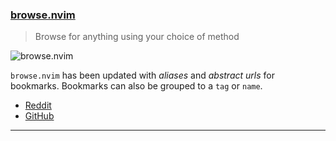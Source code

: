 <h3 id="update-browse.nvim">
  <a href="#update-browse.nvim">
    <span class="icon-text">
      <span class="icon">
        <i class="fa-solid fa-book"></i>
      </span>
    </span>
    <span>browse.nvim</span>
  </a>
</h3>

> Browse for anything using your choice of method

![browse.nvim](https://user-images.githubusercontent.com/10762218/216187111-d6a21dad-741c-432a-bb6e-8e7e28aac1cf.gif)

`browse.nvim` has been updated with _aliases_ and _abstract urls_ for bookmarks. Bookmarks can also be grouped to a 
`tag` or `name`.

- [Reddit](https://www.reddit.com/r/neovim/comments/10r8oz2/update_browsenvim_browse_for_anything_using_your/)
- [GitHub](https://github.com/lalitmee/browse.nvim)

---

